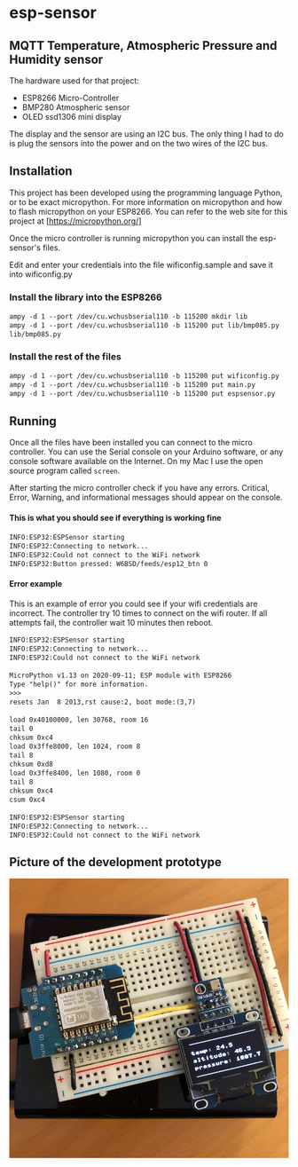 # esp-sensor

## MQTT Temperature, Atmospheric Pressure and Humidity sensor

The hardware used for that project:
  - ESP8266 Micro-Controller
  - BMP280 Atmospheric sensor
  - OLED ssd1306 mini display

The display and the sensor are using an I2C bus. The only thing I had
to do is plug the sensors into the power and on the two wires of the
I2C bus.

## Installation

This project has been developed using the programming language Python,
or to be exact micropython. For more information on micropython and
how to flash micropython on your ESP8266. You can refer to the web
site for this project at [https://micropython.org/]

Once the micro controller is running micropython you can install the
esp-sensor's files.

Edit and enter your credentials into the file wificonfig.sample and
save it into wificonfig.py

### Install the library into the ESP8266

```
ampy -d 1 --port /dev/cu.wchusbserial110 -b 115200 mkdir lib
ampy -d 1 --port /dev/cu.wchusbserial110 -b 115200 put lib/bmp085.py lib/bmp085.py
```

### Install the rest of the files

```
ampy -d 1 --port /dev/cu.wchusbserial110 -b 115200 put wificonfig.py
ampy -d 1 --port /dev/cu.wchusbserial110 -b 115200 put main.py
ampy -d 1 --port /dev/cu.wchusbserial110 -b 115200 put espsensor.py
```

## Running

Once all the files have been installed you can connect to the micro
controller. You can use the Serial console on your Arduino software,
or any console software available on the Internet. On my Mac I use the
open source program called `screen`.

After starting the micro controller check if you have any
errors. Critical, Error, Warning, and informational messages should
appear on the console.

#### This is what you should see if everything is working fine
```
INFO:ESP32:ESPSensor starting
INFO:ESP32:Connecting to network...
INFO:ESP32:Could not connect to the WiFi network
INFO:ESP32:Button pressed: W6BSD/feeds/esp12_btn 0
```

#### Error example

This is an example of error you could see if your wifi credentials are
incorrect. The controller try 10 times to connect on the wifi
router. If all attempts fail, the controller wait 10 minutes then
reboot.

```
INFO:ESP32:ESPSensor starting
INFO:ESP32:Connecting to network...
INFO:ESP32:Could not connect to the WiFi network

MicroPython v1.13 on 2020-09-11; ESP module with ESP8266
Type "help()" for more information.
>>>
resets Jan  8 2013,rst cause:2, boot mode:(3,7)

load 0x40100000, len 30768, room 16
tail 0
chksum 0xc4
load 0x3ffe8000, len 1024, room 8
tail 8
chksum 0xd8
load 0x3ffe8400, len 1080, room 0
tail 8
chksum 0xc4
csum 0xc4

INFO:ESP32:ESPSensor starting
INFO:ESP32:Connecting to network...
INFO:ESP32:Could not connect to the WiFi network
```


## Picture of the development prototype

![Prototype](images/prototype.jpg)
